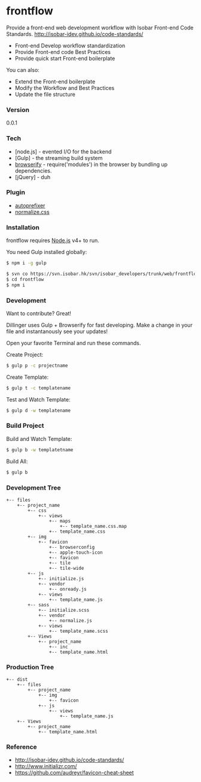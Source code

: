 # frontflow

Provide a front-end web development workflow with 
Isobar Front-end Code Standards. http://isobar-idev.github.io/code-standards/

  - Front-end Develop workflow standardization
  - Provide Front-end code Best Practices
  - Provide quick start Front-end boilerplate

You can also:
  - Extend the Front-end boilerplate
  - Modify the Workflow and Best Practices 
  - Update the file structure

### Version
0.0.1

### Tech

* [node.js] - evented I/O for the backend
* [Gulp] - the streaming build system
* [browserify](http://browserify.org/) - require('modules') in the browser by bundling up dependencies.
* [jQuery] - duh

### Plugin

* [autoprefixer](https://www.npmjs.com/package/autoprefixer)
* [normalize.css](https://necolas.github.io/normalize.css/)


### Installation

frontflow requires [Node.js](https://nodejs.org/) v4+ to run.

You need Gulp installed globally:

```sh
$ npm i -g gulp
```

```sh
$ svn co https://svn.isobar.hk/svn/isobar_developers/trunk/web/frontflow
$ cd frontflow
$ npm i
```

### Development

Want to contribute? Great!

Dillinger uses Gulp + Browserify for fast developing.
Make a change in your file and instantanously see your updates!

Open your favorite Terminal and run these commands.

Create Project:
```sh
$ gulp p -c projectname
```

Create Template:
```sh
$ gulp t -c templatename
```

Test and Watch Template:
```sh
$ gulp d -w templatename
```


### Build Project

Build and Watch Template:
```sh
$ gulp b -w templatetname
```

Build All:
```sh
$ gulp b
```

### Development Tree

    +-- files
        +-- project_name
            +-- css
                +-- views
                    +-- maps
                        +-- template_name.css.map
                    +-- template_name.css
            +-- img
                +-- favicon
					+-- browserconfig
					+-- apple-touch-icon
					+-- favicon
					+-- tile
					+-- tile-wide
            +-- js
                +-- initialize.js
                +-- vendor
                    +-- onready.js
                +-- views
                    +-- template_name.js
            +-- sass
                +-- initialize.scss
                +-- vendor
				    +-- normalize.js
                +-- views
                    +-- template_name.scss
            +-- Views
                +-- project_name
                    +-- inc
                    +-- template_name.html
					

### Production Tree

    +-- dist
        +-- files
            +-- project_name
                +-- img
                    +-- favicon
                +-- js
                    +-- views
                        +-- template_name.js
        +-- Views
            +-- project_name
                +-- template_name.html
				
				
### Reference
*	http://isobar-idev.github.io/code-standards/
* 	http://www.initializr.com/
*	https://github.com/audreyr/favicon-cheat-sheet